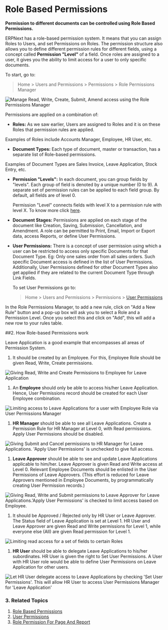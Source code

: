 <!-- add-breadcrumbs -->
# Role Based Permissions

**Permission to different documents can be controlled using Role Based Permissions.**

ERPNext has a role-based permission system. It means that you can assign Roles to Users, and set Permissions on Roles. The permission structure also allows you to define different permission rules for different fields, using a concept called **Permission "Level"** of a field. Once roles are assigned to a user, it gives you the ability to limit access for a user to only specific documents.

To start, go to:
> Home > Users and Permissions > Permissions > Role Permissions Manager

<img alt="Manage Read, Write, Create, Submit, Amend access using the Role Permissions Manager" class="screenshot" src="{{docs_base_url}}/assets/img/users-and-permissions/setting-up-permissions-leave-application.png">

Permissions are applied on a combination of:

  * **Roles:** As we saw earlier, Users are assigned to Roles and it is on these Roles that permission rules are applied.

  Examples of Roles include Accounts Manager, Employee, HR User, etc.

  * **Document Types:** Each type of document, master or transaction, has a separate list of Role-based permissions.

  Examples of Document Types are Sales Invoice, Leave Application, Stock Entry, etc.

  * **Permission "Levels":** In each document, you can group fields by "levels". Each group of field is denoted by a unique number (0 to 9). A separate set of permission rules can be applied to each field group. By default, all fields are of level 0.

    Permission "Level" connects fields with level X to a permission rule with level X. To know more click [here](/docs/user/manual/en/setting-up/articles/managing-perm-level).

  * **Document Stages:** Permissions are applied on each stage of the document like Creation, Saving, Submission, Cancellation, and Amendment. A role can be permitted to Print, Email, Import or Export data, access Reports, or define User Permissions.

  * **User Permissions:** There is a concept of user permission using which a user can be restricted to access only specific Documents for that Document Type. Eg: Only one sales order from all sales orders. Such specific Document access is defined in the list of User Permissions. Additionally, User Permissions defined for other Document Types also get applied if they are related to the current Document Type through Link Fields.

    To set User Permissions go to:
    > Home > Users and Permissions > Permissions > [User Permissions](/docs/user/manual/en/setting-up/users-and-permissions/user-permissions)

In the Role Permissions Manager, to add a new rule, click on "Add a New Rule" button and a pop-up box will ask you to select a Role and a Permission Level. Once you select this and click on "Add", this will add a new row to your rules table.

##2. How Role-based Permissions work

Leave Application is a good example that encompasses all areas of Permission System.

1. It should be created by an Employee.
  For this, Employee Role should be given Read, Write, Create permissions.

  <img class="screenshot" alt="Giving Read, Write and Create Permissions to Employee for Leave Application"  src="{{docs_base_url}}/assets/img/users-and-permissions/setting-up-permissions-employee-role.png">

1. An **Employee** should only be able to access his/her Leave Application.
  Hence, User Permissions record should be created for each User Employee combination.

  <img class="screenshot" alt="Limiting access to Leave Applications for a user with Employee Role via User Permissions Manager" src="/docs/assets/img/users-and-permissions/setting-up-permissions-employee-user-permissions.png">
  
1. **HR Manager** should be able to see all Leave Applications.
  Create a Permission Rule for HR Manager at Level 0, with Read permissions. Apply User Permissions should be disabled.

  <img class="screenshot" alt="Giving Submit and Cancel permissions to HR Manager for Leave Applications. 'Apply User Permissions' is unchecked to give full access." src="{{docs_base_url}}/assets/img/users-and-permissions/setting-up-permissions-hr-manager-role.png">

1. **Leave Approver** should be able to see and update Leave Applications applicable to him/her.
  Leave Approver is given Read and Write access at Level 0. Relevant Employee Documents should be enlisted in the User Permissions of Leave Approvers. (This effort is reduced for Leave Approvers mentioned in Employee Documents, by programmatically creating User Permission records.)

  <img class="screenshot" alt="Giving Read, Write and Submit permissions to Leave Approver for Leave Applications.'Apply User Permissions' is checked to limit access based on Employee." src="{{docs_base_url}}/assets/img/users-and-permissions/setting-up-permissions-leave-approver-role.png">

1. It should be Approved / Rejected only by HR User or Leave Approver.
  The Status field of Leave Application is set at Level 1. HR User and Leave Approver are given Read and Write permissions for Level 1, while everyone else (All) are given Read permission for Level 1.

  <img class="screenshot" alt="Limiting read access for a set of fields to certain Roles" src="/docs/assets/img/users-and-permissions/setting-up-permissions-level-1.png">

1. **HR User** should be able to delegate Leave Applications to his/her subordinates.
  HR User is given the right to Set User Permissions. A User with HR User role would be able to define User Permissions on Leave Application for other users.

  <img class="screenshot" alt="Let HR User delegate access to Leave Applications by checking 'Set User Permissions'. This will allow HR User to access User Permissions Manager for 'Leave Application'" src="{{docs_base_url}}/assets/img/users-and-permissions/setting-up-permissions-hr-user-role.png">

### 3. Related Topics
1. [Role Based Permissions](/docs/user/manual/en/setting-up/users-and-permissions/role-based-permissions)
1. [User Permissions](/docs/user/manual/en/setting-up/users-and-permissions/user-permissions)
1. [Role Permission For Page And Report](/docs/user/manual/en/setting-up/users-and-permissions/role-permission-for-page-and-report)

